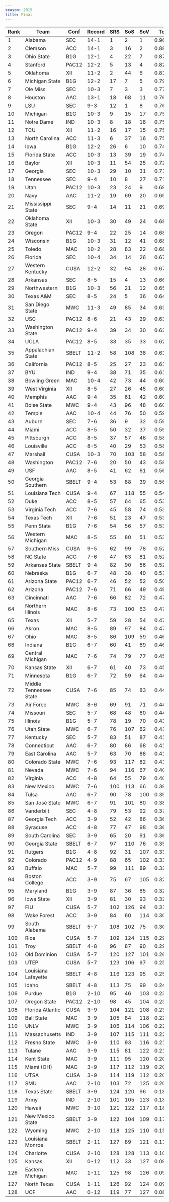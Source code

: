 ```yaml
---
season: 2015
title: Final
---
```

<table class="display"><thead><tr><th>Rank</th><th>Team</th><th>Conf</th><th>Record</th><th>SRS</th><th>SoS</th><th>SoV</th><th>Total</th></tr></thead><tbody>
<tr><td>1</td><td>Alabama</td><td>SEC</td><td>14-1</td><td>1</td><td>2</td><td>1</td><td>0.96569</td></tr>
<tr><td>2</td><td>Clemson</td><td>ACC</td><td>14-1</td><td>3</td><td>16</td><td>2</td><td>0.88088</td></tr>
<tr><td>3</td><td>Ohio State</td><td>B1G</td><td>12-1</td><td>4</td><td>22</td><td>7</td><td>0.87211</td></tr>
<tr><td>4</td><td>Stanford</td><td>PAC12</td><td>12-2</td><td>5</td><td>13</td><td>4</td><td>0.82812</td></tr>
<tr><td>5</td><td>Oklahoma</td><td>XII</td><td>11-2</td><td>2</td><td>44</td><td>6</td><td>0.81875</td></tr>
<tr><td>6</td><td>Michigan State</td><td>B1G</td><td>12-2</td><td>17</td><td>7</td><td>5</td><td>0.79261</td></tr>
<tr><td>7</td><td>Ole Miss</td><td>SEC</td><td>10-3</td><td>7</td><td>3</td><td>3</td><td>0.77979</td></tr>
<tr><td>8</td><td>Houston</td><td>AAC</td><td>13-1</td><td>18</td><td>68</td><td>11</td><td>0.76800</td></tr>
<tr><td>9</td><td>LSU</td><td>SEC</td><td>9-3</td><td>12</td><td>1</td><td>8</td><td>0.76256</td></tr>
<tr><td>10</td><td>Michigan</td><td>B1G</td><td>10-3</td><td>9</td><td>15</td><td>17</td><td>0.75971</td></tr>
<tr><td>11</td><td>Notre Dame</td><td>IND</td><td>10-3</td><td>8</td><td>18</td><td>18</td><td>0.75865</td></tr>
<tr><td>12</td><td>TCU</td><td>XII</td><td>11-2</td><td>16</td><td>17</td><td>15</td><td>0.75804</td></tr>
<tr><td>13</td><td>North Carolina</td><td>ACC</td><td>11-3</td><td>6</td><td>37</td><td>16</td><td>0.75254</td></tr>
<tr><td>14</td><td>Iowa</td><td>B1G</td><td>12-2</td><td>26</td><td>6</td><td>10</td><td>0.74779</td></tr>
<tr><td>15</td><td>Florida State</td><td>ACC</td><td>10-3</td><td>13</td><td>39</td><td>19</td><td>0.74698</td></tr>
<tr><td>16</td><td>Baylor</td><td>XII</td><td>10-3</td><td>11</td><td>54</td><td>25</td><td>0.72585</td></tr>
<tr><td>17</td><td>Georgia</td><td>SEC</td><td>10-3</td><td>29</td><td>10</td><td>31</td><td>0.71678</td></tr>
<tr><td>18</td><td>Tennessee</td><td>SEC</td><td>9-4</td><td>10</td><td>8</td><td>27</td><td>0.71439</td></tr>
<tr><td>19</td><td>Utah</td><td>PAC12</td><td>10-3</td><td>23</td><td>24</td><td>9</td><td>0.69863</td></tr>
<tr><td>20</td><td>Navy</td><td>AAC</td><td>11-2</td><td>19</td><td>69</td><td>20</td><td>0.69739</td></tr>
<tr><td>21</td><td>Mississippi State</td><td>SEC</td><td>9-4</td><td>14</td><td>11</td><td>21</td><td>0.69252</td></tr>
<tr><td>22</td><td>Oklahoma State</td><td>XII</td><td>10-3</td><td>30</td><td>49</td><td>24</td><td>0.68487</td></tr>
<tr><td>23</td><td>Oregon</td><td>PAC12</td><td>9-4</td><td>22</td><td>25</td><td>14</td><td>0.68280</td></tr>
<tr><td>24</td><td>Wisconsin</td><td>B1G</td><td>10-3</td><td>31</td><td>12</td><td>41</td><td>0.68267</td></tr>
<tr><td>25</td><td>Toledo</td><td>MAC</td><td>10-2</td><td>28</td><td>83</td><td>22</td><td>0.68001</td></tr>
<tr><td>26</td><td>Florida</td><td>SEC</td><td>10-4</td><td>34</td><td>14</td><td>26</td><td>0.67749</td></tr>
<tr><td>27</td><td>Western Kentucky</td><td>CUSA</td><td>12-2</td><td>32</td><td>94</td><td>28</td><td>0.67402</td></tr>
<tr><td>28</td><td>Arkansas</td><td>SEC</td><td>8-5</td><td>15</td><td>4</td><td>13</td><td>0.66278</td></tr>
<tr><td>29</td><td>Northwestern</td><td>B1G</td><td>10-3</td><td>56</td><td>21</td><td>12</td><td>0.65353</td></tr>
<tr><td>30</td><td>Texas A&M</td><td>SEC</td><td>8-5</td><td>24</td><td>5</td><td>36</td><td>0.64184</td></tr>
<tr><td>31</td><td>San Diego State</td><td>MWC</td><td>11-3</td><td>49</td><td>85</td><td>34</td><td>0.63700</td></tr>
<tr><td>32</td><td>USC</td><td>PAC12</td><td>8-6</td><td>21</td><td>43</td><td>29</td><td>0.63465</td></tr>
<tr><td>33</td><td>Washington State</td><td>PAC12</td><td>9-4</td><td>39</td><td>34</td><td>30</td><td>0.62510</td></tr>
<tr><td>34</td><td>UCLA</td><td>PAC12</td><td>8-5</td><td>33</td><td>35</td><td>33</td><td>0.62004</td></tr>
<tr><td>35</td><td>Appalachian State</td><td>SBELT</td><td>11-2</td><td>58</td><td>108</td><td>38</td><td>0.61943</td></tr>
<tr><td>36</td><td>California</td><td>PAC12</td><td>8-5</td><td>25</td><td>27</td><td>23</td><td>0.61597</td></tr>
<tr><td>37</td><td>BYU</td><td>IND</td><td>9-4</td><td>38</td><td>71</td><td>35</td><td>0.61020</td></tr>
<tr><td>38</td><td>Bowling Green</td><td>MAC</td><td>10-4</td><td>42</td><td>73</td><td>44</td><td>0.60737</td></tr>
<tr><td>39</td><td>West Virginia</td><td>XII</td><td>8-5</td><td>27</td><td>26</td><td>45</td><td>0.60281</td></tr>
<tr><td>40</td><td>Memphis</td><td>AAC</td><td>9-4</td><td>35</td><td>61</td><td>42</td><td>0.60247</td></tr>
<tr><td>41</td><td>Boise State</td><td>MWC</td><td>9-4</td><td>43</td><td>96</td><td>48</td><td>0.60018</td></tr>
<tr><td>42</td><td>Temple</td><td>AAC</td><td>10-4</td><td>44</td><td>76</td><td>50</td><td>0.59715</td></tr>
<tr><td>43</td><td>Auburn</td><td>SEC</td><td>7-6</td><td>36</td><td>9</td><td>32</td><td>0.59474</td></tr>
<tr><td>44</td><td>Miami</td><td>ACC</td><td>8-5</td><td>50</td><td>32</td><td>37</td><td>0.59413</td></tr>
<tr><td>45</td><td>Pittsburgh</td><td>ACC</td><td>8-5</td><td>37</td><td>57</td><td>46</td><td>0.58942</td></tr>
<tr><td>46</td><td>Louisville</td><td>ACC</td><td>8-5</td><td>40</td><td>29</td><td>53</td><td>0.58758</td></tr>
<tr><td>47</td><td>Marshall</td><td>CUSA</td><td>10-3</td><td>70</td><td>103</td><td>58</td><td>0.58693</td></tr>
<tr><td>48</td><td>Washington</td><td>PAC12</td><td>7-6</td><td>20</td><td>50</td><td>43</td><td>0.58249</td></tr>
<tr><td>49</td><td>USF</td><td>AAC</td><td>8-5</td><td>41</td><td>62</td><td>61</td><td>0.56743</td></tr>
<tr><td>50</td><td>Georgia Southern</td><td>SBELT</td><td>9-4</td><td>53</td><td>88</td><td>39</td><td>0.56573</td></tr>
<tr><td>51</td><td>Louisiana Tech</td><td>CUSA</td><td>9-4</td><td>67</td><td>118</td><td>55</td><td>0.54206</td></tr>
<tr><td>52</td><td>Duke</td><td>ACC</td><td>8-5</td><td>57</td><td>64</td><td>65</td><td>0.53990</td></tr>
<tr><td>53</td><td>Virginia Tech</td><td>ACC</td><td>7-6</td><td>45</td><td>58</td><td>74</td><td>0.53565</td></tr>
<tr><td>54</td><td>Texas Tech</td><td>XII</td><td>7-6</td><td>51</td><td>23</td><td>47</td><td>0.53436</td></tr>
<tr><td>55</td><td>Penn State</td><td>B1G</td><td>7-6</td><td>54</td><td>56</td><td>57</td><td>0.53337</td></tr>
<tr><td>56</td><td>Western Michigan</td><td>MAC</td><td>8-5</td><td>55</td><td>80</td><td>51</td><td>0.53173</td></tr>
<tr><td>57</td><td>Southern Miss</td><td>CUSA</td><td>9-5</td><td>62</td><td>99</td><td>78</td><td>0.52910</td></tr>
<tr><td>58</td><td>NC State</td><td>ACC</td><td>7-6</td><td>47</td><td>63</td><td>81</td><td>0.52516</td></tr>
<tr><td>59</td><td>Arkansas State</td><td>SBELT</td><td>9-4</td><td>82</td><td>90</td><td>56</td><td>0.52499</td></tr>
<tr><td>60</td><td>Nebraska</td><td>B1G</td><td>6-7</td><td>48</td><td>38</td><td>40</td><td>0.51199</td></tr>
<tr><td>61</td><td>Arizona State</td><td>PAC12</td><td>6-7</td><td>46</td><td>52</td><td>52</td><td>0.50481</td></tr>
<tr><td>62</td><td>Arizona</td><td>PAC12</td><td>7-6</td><td>71</td><td>66</td><td>49</td><td>0.49415</td></tr>
<tr><td>63</td><td>Cincinnati</td><td>AAC</td><td>7-6</td><td>66</td><td>82</td><td>72</td><td>0.47567</td></tr>
<tr><td>64</td><td>Northern Illinois</td><td>MAC</td><td>8-6</td><td>73</td><td>100</td><td>63</td><td>0.47475</td></tr>
<tr><td>65</td><td>Texas</td><td>XII</td><td>5-7</td><td>59</td><td>28</td><td>54</td><td>0.47460</td></tr>
<tr><td>66</td><td>Akron</td><td>MAC</td><td>8-5</td><td>89</td><td>97</td><td>84</td><td>0.47165</td></tr>
<tr><td>67</td><td>Ohio</td><td>MAC</td><td>8-5</td><td>86</td><td>109</td><td>59</td><td>0.46809</td></tr>
<tr><td>68</td><td>Indiana</td><td>B1G</td><td>6-7</td><td>60</td><td>41</td><td>69</td><td>0.46166</td></tr>
<tr><td>69</td><td>Central Michigan</td><td>MAC</td><td>7-6</td><td>74</td><td>79</td><td>77</td><td>0.45956</td></tr>
<tr><td>70</td><td>Kansas State</td><td>XII</td><td>6-7</td><td>61</td><td>40</td><td>73</td><td>0.45513</td></tr>
<tr><td>71</td><td>Minnesota</td><td>B1G</td><td>6-7</td><td>72</td><td>59</td><td>64</td><td>0.44501</td></tr>
<tr><td>72</td><td>Middle Tennessee State</td><td>CUSA</td><td>7-6</td><td>85</td><td>74</td><td>83</td><td>0.44290</td></tr>
<tr><td>73</td><td>Air Force</td><td>MWC</td><td>8-6</td><td>69</td><td>91</td><td>71</td><td>0.44271</td></tr>
<tr><td>74</td><td>Missouri</td><td>SEC</td><td>5-7</td><td>68</td><td>48</td><td>60</td><td>0.44029</td></tr>
<tr><td>75</td><td>Illinois</td><td>B1G</td><td>5-7</td><td>78</td><td>19</td><td>70</td><td>0.41565</td></tr>
<tr><td>76</td><td>Utah State</td><td>MWC</td><td>6-7</td><td>76</td><td>107</td><td>62</td><td>0.41173</td></tr>
<tr><td>77</td><td>Kentucky</td><td>SEC</td><td>5-7</td><td>83</td><td>51</td><td>87</td><td>0.41140</td></tr>
<tr><td>78</td><td>Connecticut</td><td>AAC</td><td>6-7</td><td>80</td><td>86</td><td>68</td><td>0.41100</td></tr>
<tr><td>79</td><td>East Carolina</td><td>AAC</td><td>5-7</td><td>63</td><td>70</td><td>88</td><td>0.41068</td></tr>
<tr><td>80</td><td>Colorado State</td><td>MWC</td><td>7-6</td><td>93</td><td>117</td><td>82</td><td>0.41049</td></tr>
<tr><td>81</td><td>Nevada</td><td>MWC</td><td>7-6</td><td>94</td><td>116</td><td>67</td><td>0.40522</td></tr>
<tr><td>82</td><td>Virginia</td><td>ACC</td><td>4-8</td><td>64</td><td>55</td><td>79</td><td>0.40269</td></tr>
<tr><td>83</td><td>New Mexico</td><td>MWC</td><td>7-6</td><td>100</td><td>113</td><td>66</td><td>0.39368</td></tr>
<tr><td>84</td><td>Tulsa</td><td>AAC</td><td>6-7</td><td>90</td><td>78</td><td>100</td><td>0.39177</td></tr>
<tr><td>85</td><td>San José State</td><td>MWC</td><td>6-7</td><td>91</td><td>101</td><td>80</td><td>0.38139</td></tr>
<tr><td>86</td><td>Vanderbilt</td><td>SEC</td><td>4-8</td><td>79</td><td>53</td><td>92</td><td>0.37186</td></tr>
<tr><td>87</td><td>Georgia Tech</td><td>ACC</td><td>3-9</td><td>52</td><td>42</td><td>86</td><td>0.36749</td></tr>
<tr><td>88</td><td>Syracuse</td><td>ACC</td><td>4-8</td><td>77</td><td>47</td><td>98</td><td>0.36456</td></tr>
<tr><td>89</td><td>South Carolina</td><td>SEC</td><td>3-9</td><td>65</td><td>20</td><td>91</td><td>0.36382</td></tr>
<tr><td>90</td><td>Georgia State</td><td>SBELT</td><td>6-7</td><td>97</td><td>110</td><td>76</td><td>0.35652</td></tr>
<tr><td>91</td><td>Rutgers</td><td>B1G</td><td>4-8</td><td>92</td><td>31</td><td>107</td><td>0.33852</td></tr>
<tr><td>92</td><td>Colorado</td><td>PAC12</td><td>4-9</td><td>88</td><td>65</td><td>102</td><td>0.33602</td></tr>
<tr><td>93</td><td>Buffalo</td><td>MAC</td><td>5-7</td><td>99</td><td>111</td><td>89</td><td>0.32931</td></tr>
<tr><td>94</td><td>Boston College</td><td>ACC</td><td>3-9</td><td>75</td><td>67</td><td>105</td><td>0.32737</td></tr>
<tr><td>95</td><td>Maryland</td><td>B1G</td><td>3-9</td><td>87</td><td>36</td><td>85</td><td>0.32267</td></tr>
<tr><td>96</td><td>Iowa State</td><td>XII</td><td>3-9</td><td>81</td><td>30</td><td>93</td><td>0.32062</td></tr>
<tr><td>97</td><td>FIU</td><td>CUSA</td><td>5-7</td><td>102</td><td>126</td><td>94</td><td>0.31942</td></tr>
<tr><td>98</td><td>Wake Forest</td><td>ACC</td><td>3-9</td><td>84</td><td>60</td><td>114</td><td>0.30423</td></tr>
<tr><td>99</td><td>South Alabama</td><td>SBELT</td><td>5-7</td><td>108</td><td>102</td><td>75</td><td>0.30177</td></tr>
<tr><td>100</td><td>Rice</td><td>CUSA</td><td>5-7</td><td>109</td><td>124</td><td>115</td><td>0.29937</td></tr>
<tr><td>101</td><td>Troy</td><td>SBELT</td><td>4-8</td><td>96</td><td>87</td><td>90</td><td>0.29594</td></tr>
<tr><td>102</td><td>Old Dominion</td><td>CUSA</td><td>5-7</td><td>120</td><td>127</td><td>101</td><td>0.26704</td></tr>
<tr><td>103</td><td>UTEP</td><td>CUSA</td><td>5-7</td><td>123</td><td>106</td><td>97</td><td>0.25962</td></tr>
<tr><td>104</td><td>Louisiana Lafayette</td><td>SBELT</td><td>4-8</td><td>116</td><td>123</td><td>95</td><td>0.25401</td></tr>
<tr><td>105</td><td>Idaho</td><td>SBELT</td><td>4-8</td><td>113</td><td>75</td><td>99</td><td>0.24023</td></tr>
<tr><td>106</td><td>Purdue</td><td>B1G</td><td>2-10</td><td>95</td><td>46</td><td>103</td><td>0.23877</td></tr>
<tr><td>107</td><td>Oregon State</td><td>PAC12</td><td>2-10</td><td>98</td><td>45</td><td>104</td><td>0.23421</td></tr>
<tr><td>108</td><td>Florida Atlantic</td><td>CUSA</td><td>3-9</td><td>104</td><td>121</td><td>108</td><td>0.23270</td></tr>
<tr><td>109</td><td>Ball State</td><td>MAC</td><td>3-9</td><td>105</td><td>84</td><td>118</td><td>0.22632</td></tr>
<tr><td>110</td><td>UNLV</td><td>MWC</td><td>3-9</td><td>106</td><td>114</td><td>106</td><td>0.22370</td></tr>
<tr><td>111</td><td>Massachusetts</td><td>IND</td><td>3-9</td><td>107</td><td>115</td><td>111</td><td>0.22233</td></tr>
<tr><td>112</td><td>Fresno State</td><td>MWC</td><td>3-9</td><td>110</td><td>93</td><td>116</td><td>0.21562</td></tr>
<tr><td>113</td><td>Tulane</td><td>AAC</td><td>3-9</td><td>115</td><td>81</td><td>122</td><td>0.21070</td></tr>
<tr><td>114</td><td>Kent State</td><td>MAC</td><td>3-9</td><td>111</td><td>95</td><td>120</td><td>0.20788</td></tr>
<tr><td>115</td><td>Miami (OH)</td><td>MAC</td><td>3-9</td><td>117</td><td>112</td><td>119</td><td>0.20747</td></tr>
<tr><td>116</td><td>UTSA</td><td>CUSA</td><td>3-9</td><td>114</td><td>119</td><td>112</td><td>0.20508</td></tr>
<tr><td>117</td><td>SMU</td><td>AAC</td><td>2-10</td><td>103</td><td>72</td><td>125</td><td>0.20356</td></tr>
<tr><td>118</td><td>Texas State</td><td>SBELT</td><td>3-9</td><td>124</td><td>120</td><td>96</td><td>0.18535</td></tr>
<tr><td>119</td><td>Army</td><td>IND</td><td>2-10</td><td>101</td><td>105</td><td>123</td><td>0.18404</td></tr>
<tr><td>120</td><td>Hawaii</td><td>MWC</td><td>3-10</td><td>121</td><td>122</td><td>117</td><td>0.18175</td></tr>
<tr><td>121</td><td>New Mexico State</td><td>SBELT</td><td>3-9</td><td>122</td><td>104</td><td>109</td><td>0.17650</td></tr>
<tr><td>122</td><td>Wyoming</td><td>MWC</td><td>2-10</td><td>118</td><td>125</td><td>110</td><td>0.15399</td></tr>
<tr><td>123</td><td>Louisiana Monroe</td><td>SBELT</td><td>2-11</td><td>127</td><td>89</td><td>121</td><td>0.11813</td></tr>
<tr><td>124</td><td>Charlotte</td><td>CUSA</td><td>2-10</td><td>128</td><td>128</td><td>113</td><td>0.10892</td></tr>
<tr><td>125</td><td>Kansas</td><td>XII</td><td>0-12</td><td>112</td><td>33</td><td>127</td><td>0.09703</td></tr>
<tr><td>126</td><td>Eastern Michigan</td><td>MAC</td><td>1-11</td><td>125</td><td>98</td><td>126</td><td>0.09667</td></tr>
<tr><td>127</td><td>North Texas</td><td>CUSA</td><td>1-11</td><td>126</td><td>92</td><td>124</td><td>0.09211</td></tr>
<tr><td>128</td><td>UCF</td><td>AAC</td><td>0-12</td><td>119</td><td>77</td><td>127</td><td>0.08260</td></tr>
</tbody></table>
